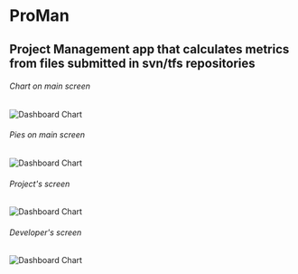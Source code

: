 # ProMan
## Project Management app that calculates metrics from files submitted in svn/tfs repositories

###### Chart on main screen
![Dashboard Chart](https://raw.githubusercontent.com/georgekosmidis/ProMan/feature/refactor/README/charts_tn.jpg)

###### Pies on main screen
![Dashboard Chart](https://raw.githubusercontent.com/georgekosmidis/ProMan/feature/refactor/README/pies_tn.jpg)

###### Project's screen
![Dashboard Chart](https://raw.githubusercontent.com/georgekosmidis/ProMan/feature/refactor/README/project_tn.jpg)

###### Developer's screen
![Dashboard Chart](https://raw.githubusercontent.com/georgekosmidis/ProMan/feature/refactor/README/developers_tn.jpg)
